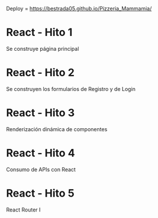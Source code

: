 Deploy = https://bestrada05.github.io/Pizzeria_Mammamia/

# React - Hito 1

Se construye página principal

# React - Hito 2

Se construyen los formularios de Registro y de Login

# React - Hito 3

Renderización dinámica de componentes

# React - Hito 4

Consumo de APIs con React

# React - Hito 5

React Router I

